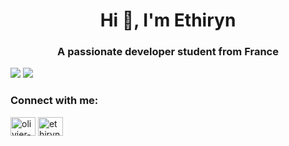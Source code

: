 <h1 align="center">Hi 👋, I'm Ethiryn</h1>
<h3 align="center">A passionate developer student from France</h3>

![](https://github-readme-stats.vercel.app/api?username=ethiryn-glarilak&count_private=true&show_icons=true&theme=dark)
![](https://github-readme-stats.vercel.app/api?username=ethiryn-glarilakhide=contribs,prs&count_private=true&)

<h3 align="left">Connect with me:</h3>
<p align="left">
<a href="https://linkedin.com/in/olivier-coquet-epita" target="blank"><img align="center" src="https://raw.githubusercontent.com/rahuldkjain/github-profile-readme-generator/master/src/images/icons/Social/linked-in-alt.svg" alt="olivier-coquet-epita" height="30" width="40" /></a>
<a href="https://www.youtube.com/channel/UC9k4G9-oCi_U2CaykbdnK-A" target="blank"><img align="center" src="https://raw.githubusercontent.com/rahuldkjain/github-profile-readme-generator/master/src/images/icons/Social/youtube.svg" alt="ethiryn glarilak" height="30" width="40" /></a>
</p>

